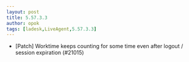 ```yaml
---
layout: post
title: 5.57.3.3
author: opok
tags: [ladesk,LiveAgent,5.57.3.3]
---
```


- [Patch] Worktime keeps counting for some time even after logout / session expiration (#21015)
